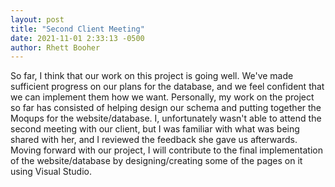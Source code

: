 ```yaml
---
layout: post
title: "Second Client Meeting"
date: 2021-11-01 2:33:13 -0500
author: Rhett Booher
---
```

So far, I think that our work on this project is going well. We've made sufficient progress on our plans for the database, and we feel confident that we can implement them how we want. Personally, my work on the project so far has consisted of helping design our schema and putting together the Moqups for the website/database. I, unfortunately wasn't able to attend the second meeting with our client, but I was familiar with what was being shared with her, and I reviewed the feedback she gave us afterwards. Moving forward with our project, I will contribute to the final implementation of the website/database by designing/creating some of the pages on it using Visual Studio.
